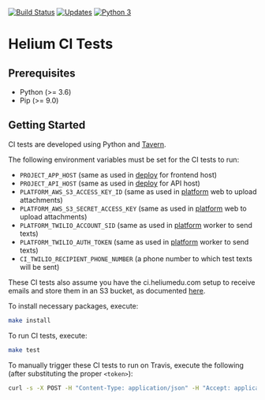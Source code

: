 [![Build Status](https://travis-ci.org/HeliumEdu/ci-tests.svg?branch=master)](https://travis-ci.org/HeliumEdu/ci-tests)
[![Updates](https://pyup.io/repos/github/HeliumEdu/ci-tests/shield.svg)](https://pyup.io/repos/github/HeliumEdu/ci-tests/)
[![Python 3](https://pyup.io/repos/github/HeliumEdu/ci-tests/python-3-shield.svg)](https://pyup.io/repos/github/HeliumEdu/ci-tests/)

# Helium CI Tests

## Prerequisites

  - Python (>= 3.6)
  - Pip (>= 9.0)

## Getting Started
CI tests are developed using Python and [Tavern](https://taverntesting.github.io/).

The following environment variables must be set for the CI tests to run:

  - `PROJECT_APP_HOST` (same as used in [deploy](https://github.com/HeliumEdu/deploy) for frontend host)
  - `PROJECT_API_HOST` (same as used in [deploy](https://github.com/HeliumEdu/deploy) for API host)
  - `PLATFORM_AWS_S3_ACCESS_KEY_ID` (same as used in [platform](https://github.com/HeliumEdu/platform) web to upload attachments)
  - `PLATFORM_AWS_S3_SECRET_ACCESS_KEY` (same as used in [platform](https://github.com/HeliumEdu/platform) web to upload attachments)
  - `PLATFORM_TWILIO_ACCOUNT_SID` (same as used in [platform](https://github.com/HeliumEdu/platform) worker to send texts)
  - `PLATFORM_TWILIO_AUTH_TOKEN` (same as used in [platform](https://github.com/HeliumEdu/platform) worker to send texts)
  - `CI_TWILIO_RECIPIENT_PHONE_NUMBER` (a phone number to which test texts will be sent)

These CI tests also assume you have the ci.heliumedu.com setup to receive emails and store them in an S3 bucket, as
documented [here](https://docs.aws.amazon.com/ses/latest/DeveloperGuide/receiving-email-getting-started.html).

To install necessary packages, execute:

```sh
make install
```

To run CI tests, execute:

```sh
make test
```

To manually trigger these CI tests to run on Travis, execute the following (after substituting the proper `<token>`):

```sh
curl -s -X POST -H "Content-Type: application/json" -H "Accept: application/json" -H "Travis-API-Version: 3" -H "Authorization: token <token>" -d '{"request":{"branch":"master"}}' https://api.travis-ci.org/repo/HeliumEdu%2Fci-tests/requests
```
